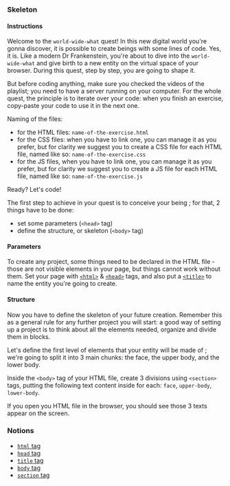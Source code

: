 ### Skeleton

#### Instructions

Welcome to the `world-wide-what` quest!
In this new digital world you're gonna discover, it is possible to create beings with some lines of code. Yes, it is.
Like a modern Dr Frankenstein, you're about to dive into the `world-wide-what` and give birth to a new entity on the virtual space of your browser.
During this quest, step by step, you are going to shape it.

But before coding anything, make sure you checked the videos of the playlist; you need to have a server running on your computer.
For the whole quest, the principle is to iterate over your code: when you finish an exercise, copy-paste your code to use it in the next one.

Naming of the files:

- for the HTML files: `name-of-the-exercise.html`
- for the CSS files: when you have to link one, you can manage it as you prefer, but for clarity we suggest you to create a CSS file for each HTML file, named like so: `name-of-the-exercise.css`
- for the JS files, when you have to link one, you can manage it as you prefer, but for clarity we suggest you to create a JS file for each HTML file, named like so: `name-of-the-exercise.js`

Ready? Let's code!

The first step to achieve in your quest is to conceive your being ; for that, 2 things have to be done:

- set some parameters (`<head>` tag)
- define the structure, or skeleton (`<body>` tag)

#### Parameters

To create any project, some things need to be declared in the HTML file - those are not visible elements in your page, but things cannot work without them.
Set your page with [`<html>`](https://developer.mozilla.org/en-US/docs/Web/HTML/Element/html) & [`<head>`](https://developer.mozilla.org/en-US/docs/Web/HTML/Element/head) tags, and also put a [`<title>`](https://developer.mozilla.org/en-US/docs/Web/HTML/Element/title) to name the entity you're going to create.

#### Structure

Now you have to define the skeleton of your future creation.
Remember this as a general rule for any further project you will start: a good way of setting up a project is to think about all the elements needed, organize and divide them in blocks.

Let's define the first level of elements that your entity will be made of ; we're going to split it into 3 main chunks: the face, the upper body, and the lower body.

Inside the `<body>` tag of your HTML file, create 3 divisions using `<section>` tags, putting the following text content inside for each: `face`, `upper-body`, `lower-body`.

If you open you HTML file in the browser, you should see those 3 texts appear on the screen.

### Notions

- [`html` tag](https://developer.mozilla.org/en-US/docs/Web/HTML/Element/html)
- [`head` tag](https://developer.mozilla.org/en-US/docs/Web/HTML/Element/head)
- [`title` tag](https://developer.mozilla.org/en-US/docs/Web/HTML/Element/title)
- [`body` tag](https://developer.mozilla.org/en-US/docs/Web/HTML/Element/body)
- [`section` tag](https://developer.mozilla.org/en-US/docs/Web/HTML/Element/section)
